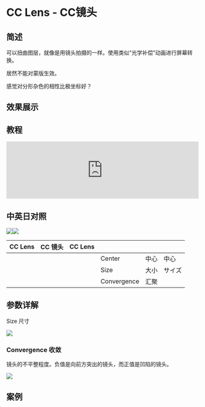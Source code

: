 # CC Lens - CC镜头

## 简述

可以扭曲图层，就像是用镜头拍摄的一样。使用类似“光学补偿”动画进行屏幕转换。

居然不能对蒙版生效。

感觉对分形杂色的相性比极坐标好？

## 效果展示

## 教程

<iframe src="https://player.bilibili.com/player.html?bvid=BV1e34y1X7Vj&page=54&high_quality=1" width="100%" allowfullscreen="allowfullscreen" frameborder="0"></iframe>

## 中英日对照

![](https://mir.yuelili.com/wp-content/uploads/user/AE/effects/AE-Effects-Distort-CC_Lens.png)![](https://mir.yuelili.com/wp-content/uploads/user/AE/effects/AE-Effects-Distort-CC_Lens_cn.png)

| CC Lens | CC 镜头 | CC Lens |             |      |        |
| ------- | ------- | ------- | ----------- | ---- | ------ |
|         |         |         | Center      | 中心 | 中心   |
|         |         |         | Size        | 大小 | サイズ |
|         |         |         | Convergence | 汇聚 |        |

## 参数详解

Size 尺寸

![](https://cdn.yuelili.com/20211222165542.png)

### Convergence 收敛

镜头的不平整程度。负值是向前方突出的镜头，而正值是凹陷的镜头。

![](https://cdn.yuelili.com/20211222170956.png)

## 案例

